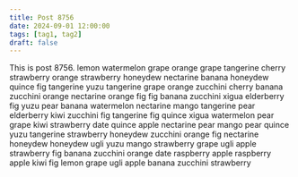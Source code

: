 ```yaml
---
title: Post 8756
date: 2024-09-01 12:00:00
tags: [tag1, tag2]
draft: false
---
```

This is post 8756.
lemon
watermelon
grape
orange
grape
tangerine
cherry
strawberry
orange
strawberry
honeydew
nectarine
banana
honeydew
quince
fig
tangerine
yuzu
tangerine
grape
orange
zucchini
cherry
banana
zucchini
orange
nectarine
orange
fig
fig
banana
zucchini
xigua
elderberry
fig
yuzu
pear
banana
watermelon
nectarine
mango
tangerine
pear
elderberry
kiwi
zucchini
fig
tangerine
fig
quince
xigua
watermelon
pear
grape
kiwi
strawberry
date
quince
apple
nectarine
pear
mango
pear
quince
yuzu
tangerine
strawberry
honeydew
zucchini
orange
fig
nectarine
honeydew
honeydew
ugli
yuzu
mango
strawberry
grape
ugli
apple
strawberry
fig
banana
zucchini
orange
date
raspberry
apple
raspberry
apple
kiwi
fig
lemon
grape
ugli
apple
banana
zucchini
strawberry

